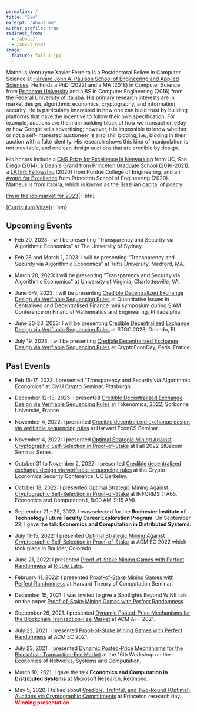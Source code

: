 ```yaml
---
permalink: /
title: "Bio"
excerpt: "About me"
author_profile: true
redirect_from:
  - /about/
  - /about.html
image:
  feature: fall-1.jpg
---
```


<style>
  red { color: red }
  yellow { color: yellow }
</style>


Matheus Venturyne Xavier Ferreira is a Postdoctoral Fellow in Computer Science at [Harvard John A. Paulson School of Engineering and Applied Sciences](https://www.seas.harvard.edu/). He holds a PhD (2022) and a MA (2018) in Computer Science from [Princeton University](https://www.princeton.edu/) and a BS in Computer Engineering (2016) from the [Federal University of Itajubá](https://en.unifei.edu.br/). His primary research interests are in market design, algorithmic economics, cryptography, and information security. He is particularly interested in how one can build trust by building platforms that have the incentive to follow their own specification. For example, auctions are the main building block of how we transact on eBay or how Google sells advertising; however, it is impossible to know whether or not a self-interested auctioneer is also shill bidding, i.e., bidding in their auction with a fake identity. His research shows this kind of manipulation is not inevitable, and one can design auctions that are credible by design.

His honors include a [CNS Prize for Excellence in Networking](https://cns.ucsd.edu/cns-students-portal/cns-espresso-prize-for-excellence-in-networking/) from UC, San Diego (2014), a Dean's Grand from [Princeton Graduate School](https://gradschool.princeton.edu/) (2016-2021), a [LATinE Fellowship](https://engineering.purdue.edu/Engr/Trailblazers) (2020) from Purdue College of Engineering, and an [Award for Excellence](https://engineering.princeton.edu/news/2020/12/03/award-excellence-honors-graduate-student-achievement) from Princeton School of Engineering (2020). Matheus is from Itabira, which is known as the Brazilian capital of poetry.

[I'm in the job market for 2023](mailto:matheus@seas.harvard.edu){: .btn}

[[Curriculum Vitae]](/files/vita.pdf){: .btn}

Upcoming Events
---------------

* Feb 20, 2023: I will be presenting "Transparency and Security via Algorithmic Economics" at The University of Sydney.

* Feb 28 and March 1, 2023: I will be presenting "Transparency and Security via Algorithmic Economics" at Tufts University, Medford, MA.

* March 20, 2023: I will be presenting "Transparency and Security via Algorithmic Economics" at University of Virginia, Charlottesville, VA.

* June 6-9, 2023: I will be presenting [Credible Decentralized Exchange Design via Verifiable Sequencing Rules](https://arxiv.org/abs/2209.15569) at Quantitative Issues in Centralised and Decentralised Finance mini symposium during SIAM Conference on Financial Mathematics and Engineering, Philadelphia.

* June 20-23, 2023: I will be presenting [Credible Decentralized Exchange Design via Verifiable Sequencing Rules](https://arxiv.org/abs/2209.15569) at STOC 2023, Orlando, FL.

* July 19, 2023: I will be presenting [Credible Decentralized Exchange Design via Verifiable Sequencing Rules](https://arxiv.org/abs/2209.15569) at CryptoEconDay, Paris, France.


Past Events
---------------
* Feb 15-17, 2023: I presented "Transparency and Security via Algorithmic Economics" at CMU Crypto Seminar, Pittsburgh.

* December 12-13, 2023: I presented [Credible Decentralized Exchange Design via Verifiable Sequencing Rules](https://arxiv.org/abs/2209.15569) at Tokenomics, 2022, Sorbonne Université, France

* November 4, 2022: I presented [Credible decentralized exchange design via verifiable sequencing rules](https://arxiv.org/abs/2209.15569) at Harvard EconCS Seminar.

* November 4, 2022: I presented [Optimal Strategic Mining Against Cryptographic Self-Selection in Proof-of-Stake](https://arxiv.org/abs/2207.07996) at Fall 2022 SIGecom Seminar Series.

* October 31 to November 2, 2022: I presented [Credible decentralized exchange design via verifiable sequencing rules](https://arxiv.org/abs/2209.15569) at the Crypto Economics Security Conference, UC Berkeley.

* October 18, 2022: I presented [Optimal Strategic Mining Against Cryptographic Self-Selection in Proof-of-Stake](https://arxiv.org/abs/2207.07996) at INFORMS (TA65. Economics and Computation I, 8:00 AM-9:15 AM).

* September 21 - 25, 2022: I was selected for the **Rochester Institute of Technology Future Faculty Career Exploration Program**. On September 22, I gave the talk **Economics and Computation in Distributed Systems**.

* July 11-15, 2022: I presented [Optimal Strategic Mining Against Cryptographic Self-Selection in Proof-of-Stake](https://arxiv.org/abs/2207.07996) at ACM EC 2022 which took place in Boulder, Colorado.

* June 21, 2022: I presented [Proof-of-Stake Mining Games with Perfect Randomness](https://arxiv.org/abs/2107.04069) at [Ripple Labs](https://ripple.com/).

* February 11, 2022: I presented [Proof-of-Stake Mining Games with Perfect Randomness](https://arxiv.org/abs/2107.04069) at Harvard Theory of Computation Seminar.

* December 15, 2021: I was invited to give a Spotlights Beyond WINE talk on the paper [Proof-of-Stake Mining Games with Perfect Randomness](https://arxiv.org/abs/2107.04069).

* September 26, 2021. I presented [Dynamic Posted-Price Mechanisms for the Blockchain Transaction-Fee Market](https://arxiv.org/abs/2103.14144) at ACM AFT 2021.

* July 22, 2021. I presented [Proof-of-Stake Mining Games with Perfect Randomness](https://arxiv.org/abs/2107.04069) at ACM EC 2021.

* July 23, 2021. I presented [Dynamic Posted-Price Mechanisms for the Blockchain Transaction-Fee Market](https://arxiv.org/abs/2103.14144) at the 16th Workshop on the Economics of Networks, Systems and Computation.

* March 10, 2021. I gave the talk **Economics and Computation in Distributed Systems** at Microsoft Research, Redmond.

* May 5, 2020. I talked about [Credible, Truthful, and Two-Round (Optimal) Auctions via Cryptographic Commitments](https://arxiv.org/abs/2004.01598) at Princeton research day. **<red> Winning presentation </red>**
